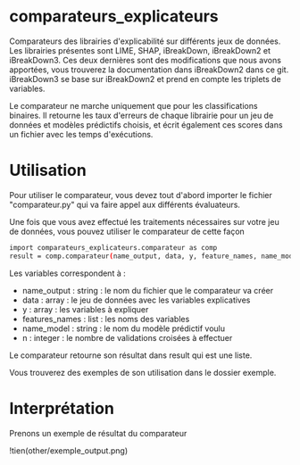 # comparateurs_explicateurs
Comparateurs des librairies d'explicabilité sur différents jeux de données.
Les librairies présentes sont LIME, SHAP, iBreakDown, iBreakDown2 et iBreakDown3. Ces deux dernières sont des modifications que nous avons apportées, vous trouverez la documentation dans iBreakDown2 dans ce git. 
iBreakDown3 se base sur iBreakDown2 et prend en compte les triplets de variables.

Le comparateur ne marche uniquement que pour les classifications binaires. Il retourne les taux d'erreurs de chaque librairie pour un jeu de données et modèles prédictifs choisis, et écrit également ces scores dans un fichier avec les temps d'exécutions.

# Utilisation
Pour utiliser le comparateur, vous devez tout d'abord importer le fichier "comparateur.py" qui va faire appel aux différents évaluateurs.

Une fois que vous avez effectué les traitements nécessaires sur votre jeu de données, vous pouvez utiliser le comparateur de cette façon

```sh
import comparateurs_explicateurs.comparateur as comp
result = comp.comparateur(name_output, data, y, feature_names, name_model, n)
```

Les variables correspondent à :
- name_output : string : le nom du fichier que le comparateur va créer
- data : array : le jeu de données avec les variables explicatives
- y : array : les variables à expliquer
- features_names : list : les noms des variables 
- name_model : string : le nom du modèle prédictif voulu
- n : integer : le nombre de validations croisées à effectuer

Le comparateur retourne son résultat dans result qui est une liste.

Vous trouverez des exemples de son utilisation dans le dossier exemple.

# Interprétation

Prenons un exemple de résultat du comparateur

!tien(other/exemple_output.png)
